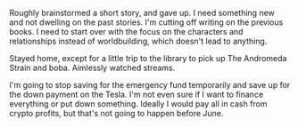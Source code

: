 Roughly brainstormed a short story, and gave up. I need something new and not dwelling on the past stories. I'm cutting off writing on the previous books. I need to start over with the focus on the characters and relationships instead of worldbuilding, which doesn't lead to anything.

Stayed home, except for a little trip to the library to pick up The Andromeda Strain and boba. Aimlessly watched streams.

I'm going to stop saving for the emergency fund temporarily and save up for the down payment on the Tesla. I'm not even sure if I want to finance everything or put down something. Ideally I would pay all in cash from crypto profits, but that's not going to happen before June.
